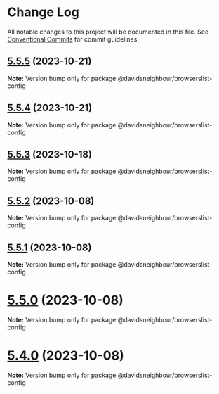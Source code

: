 # Change Log

All notable changes to this project will be documented in this file.
See [Conventional Commits](https://conventionalcommits.org) for commit guidelines.

## [5.5.5](https://github.com/davidsneighbour/configurations/compare/v5.5.4...v5.5.5) (2023-10-21)

**Note:** Version bump only for package @davidsneighbour/browserslist-config





## [5.5.4](https://github.com/davidsneighbour/configurations/compare/v5.5.3...v5.5.4) (2023-10-21)

**Note:** Version bump only for package @davidsneighbour/browserslist-config





## [5.5.3](https://github.com/davidsneighbour/configurations/compare/v5.5.2...v5.5.3) (2023-10-18)

**Note:** Version bump only for package @davidsneighbour/browserslist-config





## [5.5.2](https://github.com/davidsneighbour/configurations/compare/v5.5.1...v5.5.2) (2023-10-08)

**Note:** Version bump only for package @davidsneighbour/browserslist-config





## [5.5.1](https://github.com/davidsneighbour/configurations/compare/v5.5.0...v5.5.1) (2023-10-08)

**Note:** Version bump only for package @davidsneighbour/browserslist-config





# [5.5.0](https://github.com/davidsneighbour/configurations/compare/v5.4.0...v5.5.0) (2023-10-08)

**Note:** Version bump only for package @davidsneighbour/browserslist-config





# [5.4.0](https://github.com/davidsneighbour/configurations/compare/v5.3.0...v5.4.0) (2023-10-08)

**Note:** Version bump only for package @davidsneighbour/browserslist-config
